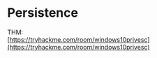 # Persistence

THM:\
[https://tryhackme.com/room/windows10privesc](https://tryhackme.com/room/windows10privesc)

